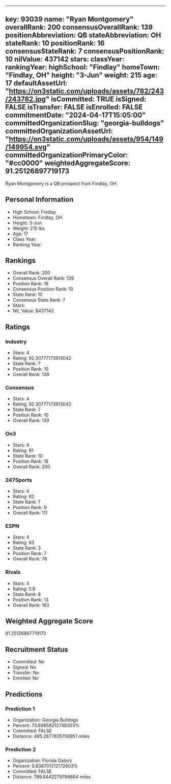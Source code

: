 ---
  key: 93039
  name: "Ryan Montgomery"
  overallRank: 200
  consensusOverallRank: 139
  positionAbbreviation: QB
  stateAbbreviation: OH
  stateRank: 10
  positionRank: 16
  consensusStateRank: 7
  consensusPositionRank: 10
  nilValue: 437142
  stars: 
  classYear: 
  rankingYear: 
  highSchool: "Findlay"
  homeTown: "Findlay, OH"
  height: "3-Jun"
  weight: 215
  age: 17
  defaultAssetUrl: "https://on3static.com/uploads/assets/782/243/243782.jpg"
  isCommitted: TRUE
  isSigned: FALSE
  isTransfer: FALSE
  isEnrolled: FALSE
  commitmentDate: "2024-04-17T15:05:00"
  committedOrganizationSlug: "georgia-bulldogs"
  committedOrganizationAssetUrl: "https://on3static.com/uploads/assets/954/149/149954.svg"
  committedOrganizationPrimaryColor: "#cc0000"
  weightedAggregateScore: 91.25126897719173
  ---
  
  Ryan Montgomery is a QB prospect from Findlay, OH.
  
  ## Personal Information
  - High School: Findlay
  - Hometown: Findlay, OH
  - Height: 3-Jun
  - Weight: 215 lbs
  - Age: 17
  - Class Year: 
  - Ranking Year: 
  
  ## Rankings
  - Overall Rank: 200
  - Consensus Overall Rank: 139
  - Position Rank: 16
  - Consensus Position Rank: 10
  - State Rank: 10
  - Consensus State Rank: 7
  - Stars: 
  - NIL Value: $437142
  
  ## Ratings
  
  ### Industry
  - Stars: 4
  - Rating: 92.30777173913042
  - State Rank: 7
  - Position Rank: 10
  - Overall Rank: 139
  
  ### Consensus
  - Stars: 4
  - Rating: 92.30777173913042
  - State Rank: 7
  - Position Rank: 10
  - Overall Rank: 139
  
  ### On3
  - Stars: 4
  - Rating: 91
  - State Rank: 10
  - Position Rank: 16
  - Overall Rank: 200
  
  ### 247Sports
  - Stars: 4
  - Rating: 92
  - State Rank: 7
  - Position Rank: 9
  - Overall Rank: 111
  
  ### ESPN
  - Stars: 4
  - Rating: 83
  - State Rank: 3
  - Position Rank: 7
  - Overall Rank: 78
  
  ### Rivals
  - Stars: 4
  - Rating: 5.8
  - State Rank: 8
  - Position Rank: 13
  - Overall Rank: 163
  
  ## Weighted Aggregate Score
  91.25126897719173
  
  ## Recruitment Status
  - Committed: No
  - Signed: No
  - Transfer: No
  - Enrolled: No
  
  
  
  ## Predictions
  
  ### Prediction 1
  - Organization: Georgia Bulldogs
  - Percent: 73.89658212748303%
  - Committed: FALSE
  - Distance: 485.2877835708951 miles
  
  ### Prediction 2
  - Organization: Florida Gators
  - Percent: 9.838701312172603%
  - Committed: FALSE
  - Distance: 789.8442279794664 miles
  